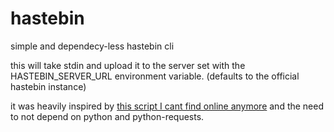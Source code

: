 # hastebin
simple and dependecy-less hastebin cli

this will take stdin and upload it to the server set with the HASTEBIN_SERVER_URL environment variable. (defaults to the official hastebin instance)

it was heavily inspired by [this script I cant find online anymore](https://paste.nils.lol/zeguyedegu) and the need to not depend on python and python-requests.

